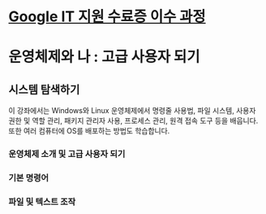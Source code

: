 # [Google IT 지원 수료증 이수 과정](https://www.coursera.org/programs/deloitte-p-8c5ra/professional-certificates/google-it-support-korean?collectionId=vTNAw)

# 운영체제와 나 : 고급 사용자 되기

## 시스템 탐색하기

이 강좌에서는 Windows와 Linux 운영체제에서 명령줄 사용법, 파일 시스템, 사용자 권한 및 역할 관리, 패키지 관리자 사용, 프로세스 관리, 원격 접속 도구 등을 배웁니다. 또한 여러 컴퓨터에 OS를 배포하는 방법도 학습합니다.

### 운영체제 소개 및 고급 사용자 되기

### 기본 명령어

### 파일 및 텍스트 조작
